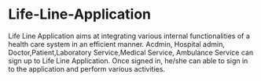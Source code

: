 # Life-Line-Application

Life Line Application aims at integrating various internal functionalities of a health care system in an efficient manner. 
Acdmin, Hospital admin, Doctor,Patient,Laboratory Service,Medical Service, Ambulance Service can sign up to Life Line Application. Once signed in, he/she can able to sign in to the application and perform various activities.
